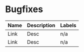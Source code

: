 # Bugfixes

| Name  | Description | Labels |
| ------------- | ------------- | ------------ |
| Link  | Desc  | n/a |
| Link  | Desc  | n/a |
